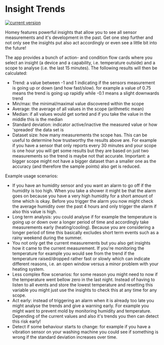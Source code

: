 # Insight Trends

[![current version](https://img.shields.io/badge/version-2.1.2-<COLOR>.svg)](https://shields.io/)

Homey features powerful insights that allow you to see all sensor measurements and it's development in the past. Get one step further and not only see the insights put also act accordingly or even see a little bit into the future!

The app provides a bunch of action- and condition flow cards where you select an insight (a device and a capability, i.e. temperature outside) and a scope to analyse (i.e. the last 15 minutes). The following results will then be calculated:
 - Trend: a value between -1 and 1 indicating if the sensors measurement is going up or down (and how fast/slow). for example a value of 0.75 means the trend is going up rapidly while -0.1 means a slight downwards trend
 - Min/max: the minimal/maximal value discovered within the scope
 - Average: the average of all values in the scope (arithmetic mean)
 - Median: if all values would get sorted and if you take the value in the middle this is the median
 - Standard deviation: indicator active/inactive the measured value or how 'spreaded' the data set is
 - Dataset size: how many measurements the scope has. This can be useful to determine how trustworthy the results above are. For example if you have a sensor that only reports every 30 minutes and your scope is one hour you will get some results but they are based on just two measurements so the trend is maybe not that accurate. Important: a bigger scope might not have a bigger dataset than a smaller one as the accuracy (and therefore the sample points) also get is reduced.

 Example usage scenarios:
  - If you have an humidity sensor and you want an alarm to go off if the humidity is too high. When you take a shower it might be that the alarm goes on because you have a very high humidity for a short amount of time which is okay. Before you trigger the alarm you now might check the average humidity over the past 4 hours and only trigger the alarm if also this value is high.
  - Long term analysis: you could analyse if for example the temperature is going up or down over a longer period of time and accordingly take measurements early (heating/cooling). Because you are considering a longer period of time this basically excludes short term events such as a rainy weekend during the summer.
  - You not only get the current measurements but you also get insights how it came to the current measurement. If you're monitoring the temperature for example you would see from the trend if the temperature raised/dropped rather fast or slowly which can indicate different reasons, i.e. an open window versus a minor problem with your heating system.
  - Less complex flow scenarios: for some reason you might need to now if the temperature went bellow zero in the last night. Instead of having to listen to all events and store the lowest temperature and resetting this variable you might just use the insights to check this at any time for any scope.
  - Act early: instead of triggering an alarm when it is already too late you might analyse the trends and give a warning early. For example you might want to prevent mold by monitoring humidity and temperature. Depending of the current values and also it's trends you then can detect this risk early!
  - Detect if some behaviour starts to change: for example if you have a vibration sensor on your washing machine you could see if something is wrong if the standard deviation increases over time.
